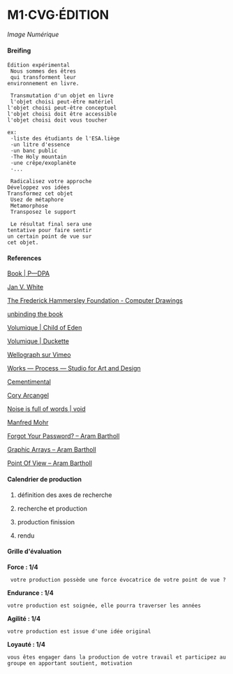 # M1·CVG·ÉDITION

*Image Numérique*

#### Breifing

```
Édition expérimental
 Nous sommes des êtres
 qui transforment leur 
environnement en livre.

 Transmutation d'un objet en livre
 l'objet choisi peut-être matériel 
l'objet choisi peut-être conceptuel 
l'objet choisi doit être accessible 
l'objet choisi doit vous toucher 

ex:
 ·liste des étudiants de l'ESA.liège
 ·un litre d'essence
 ·un banc public
 ·The Holy mountain
 ·une crêpe/exoplanète
 ·...

 Radicalisez votre approche 
Développez vos idées 
Transformez cet objet
 Usez de métaphore
 Metamorphose
 Transposez le support

 Le résultat final sera une 
tentative pour faire sentir 
un certain point de vue sur 
cet objet.
```

#### References

[Book | P—DPA](http://p-dpa.net/medium/book/)

[Jan V. White](http://www.janvwhite.org/)

[The Frederick Hammersley Foundation - Computer Drawings](http://www.hammersleyfoundation.org/index.php/artwork/computer-drawings)

[unbinding the book](https://unbindingthebook.com/)

[Volumique | Child of Eden](https://volumique.com/v2/portfolio/child-of-eden/)

[Volumique | Duckette](https://volumique.com/v2/portfolio/duckette/)

[Wellograph sur Vimeo](https://vimeo.com/306559679)

[Works — Process — Studio for Art and Design](https://process.studio/works/)

[Cementimental](https://www.cementimental.com/noisebook/index.html)



[Cory Arcangel](https://novel.coryarcangel.com/)

[Noise is full of words | void](https://www.collectivevoid.com/noise-is-full-of-words)

[Manfred Mohr](http://www.emohr.com/ww4_out.html)

[Forgot Your Password? &#8211; Aram Bartholl](https://arambartholl.com/forgot-your-password/)

[Graphic Arrays &#8211; Aram Bartholl](https://arambartholl.com/graphic-arrays/)

[Point Of View &#8211; Aram Bartholl](https://arambartholl.com/point-of-view/)



#### Calendrier de production

1. définition des axes de recherche

2. recherche et production

3. production finission

4. rendu

#### Grille d'évaluation

**Force : 1/4**

` votre production possède une force évocatrice de votre point de vue ?`

**Endurance : 1/4**

`votre production est soignée, elle pourra traverser les années`

**Agilité : 1/4**

`votre production est issue d'une idée original`

**Loyauté : 1/4**

`vous êtes engager dans la production de votre travail et participez au groupe en apportant soutient, motivation`


